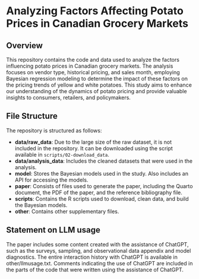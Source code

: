 # Analyzing Factors Affecting Potato Prices in Canadian Grocery Markets

## Overview

This repository contains the code and data used to analyze the factors influencing potato prices in Canadian grocery markets. The analysis focuses on vendor type, historical pricing, and sales month, employing Bayesian regression modeling to determine the impact of these factors on the pricing trends of yellow and white potatoes. This study aims to enhance our understanding of the dynamics of potato pricing and provide valuable insights to consumers, retailers, and policymakers.


## File Structure

The repository is structured as follows:

- **data/raw_data**: Due to the large size of the raw dataset, it is not included in the repository. It can be downloaded using the script available in `scripts/02-download_data`.
- **data/analysis_data**: Includes the cleaned datasets that were used in the analysis.
- **model**: Stores the Bayesian models used in the study. Also includes an API for accessing the models.
- **paper**: Consists of files used to generate the paper, including the Quarto document, the PDF of the paper, and the reference bibliography file.
- **scripts**: Contains the R scripts used to download, clean data, and build the Bayesian models.
- **other**: Contains other supplementary files.


## Statement on LLM usage

The paper includes some content created with the assistance of ChatGPT, such as the surveys, sampling, and observational data appendix and model diagnostics. The entire interaction history with ChatGPT is available in other/llmusage.txt. Comments indicating the use of ChatGPT are included in the parts of the code that were written using the assistance of ChatGPT.
